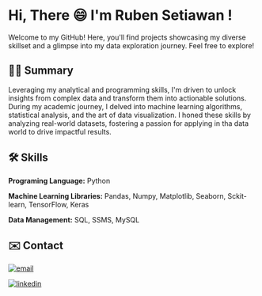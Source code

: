 
# Hi, There 😄 I'm Ruben Setiawan !

Welcome to my GitHub! Here, you'll find projects showcasing my diverse skillset and a glimpse into my data exploration journey. Feel free to explore!

## 👩‍💻 Summary
Leveraging my analytical and programming skills, I'm driven to unlock insights from complex data and transform them into actionable solutions. During my academic journey, I delved into machine learning algorithms, statistical analysis, and the art of data visualization. I honed these skills by analyzing real-world datasets, fostering a passion for applying in tha data world to drive impactful results.




## 🛠 Skills
**Programing Language:** Python

**Machine Learning Libraries:** Pandas, Numpy, Matplotlib, Seaborn, Sckit-learn, TensorFlow, Keras

**Data Management:** SQL, SSMS, MySQL



## ✉️ Contact
[![email](https://img.shields.io/badge/Gmail-D14836?style=for-the-badge&logo=gmail&logoColor=white)](rubensetiawan08@gmail.com)

[![linkedin](https://img.shields.io/badge/linkedin-0A66C2?style=for-the-badge&logo=linkedin&logoColor=white)](www.linkedin.com/in/bensetiawan)
